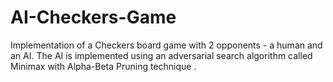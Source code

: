 # AI-Checkers-Game
Implementation of a Checkers board game with 2 opponents - a human and an AI. The AI is implemented using an adversarial search algorithm called Minimax with Alpha-Beta Pruning technique .
